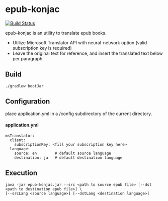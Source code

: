 # epub-konjac 

[![Build Status](https://travis-ci.org/ynojima/epub-konjac.svg?branch=master)](https://travis-ci.org/ynojima/epub-konjac)

epub-konjac is an utility to translate epub books.

- Utilize Microsoft Translator API with neural-network option (valid subscription key is required)
- Leave the original text for reference, and insert the translated text below per paragraph

## Build

```
./gradlew bootJar
```

## Configuration

place application.yml in a /config subdirectory of the current directory.

#### application.yml

```
msTranslator:
  client:
    subscriptionKey: <fill your subscription key here>
  language:
    source: en        # default source language
    destination: ja   # default destination language
```

## Execution

```
java -jar epub-konjac.jar --src <path to source epub file> [--dst <path to destination epub file>] \
[--srcLang <source language>] [--dstLang <destination language>]
```
